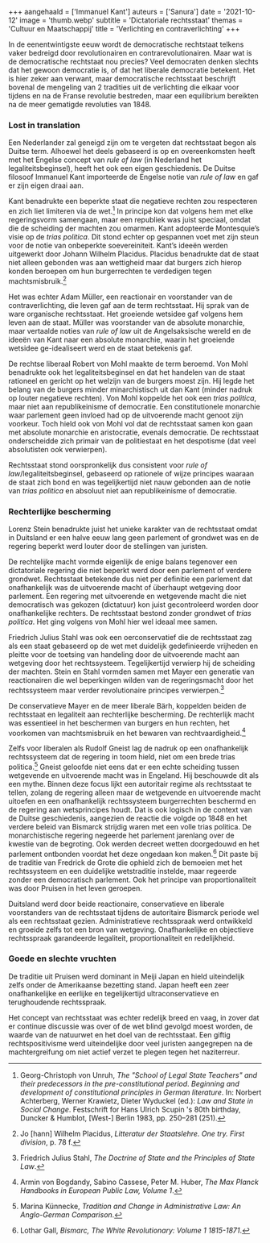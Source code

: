 +++
aangehaald = ['Immanuel Kant']
auteurs = ['Sanura']
date = '2021-10-12'
image = 'thumb.webp'
subtitle = 'Dictatoriale rechtsstaat'
themas = 'Cultuur en Maatschappij'
title = 'Verlichting en contraverlichting'
+++


In de eenentwintigste eeuw wordt de democratische rechtstaat telkens vaker bedreigd door revolutionairen en contrarevolutionairen. Maar wat is de democratische rechtstaat nou precies? Veel democraten denken slechts dat het gewoon democratie is, of dat het liberale democratie betekent. Het is hier zeker aan verwant, maar democratische rechtsstaat beschrijft bovenal de mengeling van 2 tradities uit de verlichting die elkaar voor tijdens en na de Franse revolutie bestreden, maar een equilibrium bereikten na de meer gematigde revoluties van 1848.


### Lost in translation

Een Nederlander zal geneigd zijn om te vergeten dat rechtsstaat begon als Duitse term. Alhoewel het deels gebaseerd is op en overeenkomsten heeft met het Engelse concept van _rule of law_ (in Nederland het legaliteitsbeginsel), heeft het ook een eigen geschiedenis. De Duitse filosoof Immanuel Kant importeerde de Engelse notie van _rule of law_ en gaf er zijn eigen draai aan. 

Kant benadrukte een beperkte staat die negatieve rechten zou respecteren en zich liet limiteren via de wet.[^1] In principe kon dat volgens hem met elke regeringsvorm samengaan, maar een republiek was juist speciaal, omdat die de scheiding der machten zou omarmen. Kant adopteerde Montesquie’s visie op de _trias politica_. Dit stond echter op gespannen voet met zijn steun voor de notie van onbeperkte soevereiniteit. Kant’s ideeën werden uitgewerkt door Johann Wilhelm Placidus. Placidus benadrukte dat de staat niet alleen gebonden was aan wettigheid maar dat burgers zich hierop konden beroepen om hun burgerrechten te verdedigen tegen machtsmisbruik.[^2]

Het was echter Adam Müller, een reactionair en voorstander van de contraverlichting, die leven gaf aan de term rechtsstaat. Hij sprak van de ware organische rechtsstaat. Het groeiende wetsidee gaf volgens hem leven aan de staat. Müller was voorstander van de absolute monarchie, maar vertaalde noties van _rule of law_ uit de Angelsaksische wereld en de ideeën van Kant naar een absolute monarchie, waarin het groeiende wetsidee ge-idealiseert werd en de staat betekenis gaf. 

De rechtse liberaal Robert von Mohl maakte de term beroemd. Von Mohl benadrukte ook het legaliteitsbeginsel en dat het handelen van de staat rationeel en gericht op het welzijn van de burgers moest zijn. Hij legde het belang van de burgers minder minarchistisch uit dan Kant (minder nadruk op louter negatieve rechten). Von Mohl koppelde het ook een _trias politica_, maar niet aan republikeinisme of democratie. Een constitutionele monarchie waar parlement geen invloed had op de uitvoerende macht genoot zijn voorkeur. Toch hield ook von Mohl vol dat de rechtsstaat samen kon gaan met absolute monarchie en aristocratie, evenals democratie. De rechtsstaat onderscheidde zich primair van de politiestaat en het despotisme (dat veel absolutisten ook verwierpen).

Rechtsstaat stond oorspronkelijk dus consistent voor _rule of law_/legaliteitsbeginsel, gebaseerd op rationele of wijze principes waaraan de staat zich bond en was tegelijkertijd niet nauw gebonden aan de notie van _trias politica_ en absoluut niet aan republikeinisme of democratie. 


### Rechterlijke bescherming

Lorenz Stein benadrukte juist het unieke karakter van de rechtsstaat omdat in Duitsland er een halve eeuw lang geen parlement of grondwet was en de regering beperkt werd louter door de stellingen van juristen.

De rechtelijke macht vormde eigenlijk de enige balans tegenover een dictatoriale regering die niet beperkt werd door een parlement of verdere grondwet. Rechtsstaat betekende dus niet per definitie een parlement dat onafhankelijk was de uitvoerende macht of überhaupt wetgeving door parlement. Een regering met uitvoerende en wetgevende macht die niet democratisch was gekozen (dictatuur) kon juist gecontroleerd worden door onafhankelijke rechters. De rechtsstaat bestond zonder grondwet of _trias politica_. Het ging volgens von Mohl hier wel ideaal mee samen.

Friedrich Julius Stahl was ook een oerconservatief die de rechtsstaat zag als een staat gebaseerd op de wet met duidelijk gedefinieerde vrijheden en pleitte voor de toetsing van handeling door de uitvoerende macht aan wetgeving door het rechtssysteem. Tegelijkertijd verwierp hij de scheiding der machten. Stein en Stahl vormden samen met Mayer een generatie van reactionairen die wel beperkingen wilden van de regeringsmacht door het rechtssysteem maar verder revolutionaire principes verwierpen.[^3]

De conservatieve Mayer en de meer liberale Bärh, koppelden beiden de rechtsstaat en legaliteit aan rechterlijke bescherming. De rechterlijk macht was essentieel in het beschermen van burgers en hun rechten, het voorkomen van machtsmisbruik en het bewaren van rechtvaardigheid.[^4]

Zelfs voor liberalen als Rudolf Gneist lag de nadruk op een onafhankelijk rechtssysteem dat de regering in toom hield, niet om een brede trias politica.[^5] Gneist geloofde niet eens dat er een echte scheiding tussen wetgevende en uitvoerende macht was in Engeland. Hij beschouwde dit als een mythe. Binnen deze focus lijkt een autoritair regime als rechtsstaat te tellen, zolang de regering alleen maar de wetgevende en uitvoerende macht uitoefen en een onafhankelijk rechtssysteem burgerrechten beschermd en de regering aan wetsprincipes houdt. Dat is ook logisch in de context van de Duitse geschiedenis, aangezien de reactie die volgde op 1848 en het verdere beleid van Bismarck strijdig waren met een volle trias politica. De monarchistische regering negeerde het parlement jarenlang over de kwestie van de begroting. Ook werden decreet wetten doorgedouwd en het parlement ontbonden voordat het deze ongedaan kon maken.[^6] Dit paste bij de traditie van Fredrick de Grote die ophield zich de bemoeien met het rechtssysteem en een duidelijke wetstraditie instelde, maar regeerde zonder een democratisch parlement. Ook het principe van proportionaliteit was door Pruisen in het leven geroepen.

Duitsland werd door beide reactionaire, conservatieve en liberale voorstanders van de rechtsstaat tijdens de autoritaire Bismarck periode wel als een rechtsstaat gezien. Administratieve rechtsspraak werd ontwikkeld en groeide zelfs tot een bron van wetgeving. Onafhankelijke en objectieve rechtsspraak garandeerde legaliteit, proportionaliteit en redelijkheid.


### Goede en slechte vruchten

De traditie uit Pruisen werd dominant in Meiji Japan en hield uiteindelijk zelfs onder de Amerikaanse bezetting stand. Japan heeft een zeer onafhankelijke en eerlijke en tegelijkertijd ultraconservatieve en terughoudende rechtsspraak.

Het concept van rechtsstaat was echter redelijk breed en vaag, in zover dat er continue discussie was over of de wet blind gevolgd moest worden, de waarde van de natuurwet en het doel van de rechtsstaat. Een giftig rechtspositivisme werd uiteindelijke door veel juristen aangegrepen na de machtergreifung om niet actief verzet te plegen tegen het naziterreur. 

[^1]: Georg-Christoph von Unruh, _The "School of Legal State Teachers" and their predecessors in the pre-constitutional period_. _Beginning and development of constitutional principles in German literature_. In: Norbert Achterberg, Werner Krawietz, Dieter Wyduckel (ed.): _Law and State in Social Change_. Festschrift for Hans Ulrich Scupin 's 80th birthday, Duncker & Humblot, [West-] Berlin 1983, pp. 250–281 (251).
[^2]: Jo [hann] Wilhelm Placidus, _Litteratur der Staatslehre. One try. First division_, p. 78 f.
[^3]: Friedrich Julius Stahl, _The Doctrine of State and the Principles of State Law_.
[^4]: Armin von Bogdandy, Sabino Cassese, Peter M. Huber, _The Max Planck Handbooks in European Public Law, Volume 1_.
[^5]: Marina Künnecke, _Tradition and Change in Administrative Law: An Anglo-German Comparison_.
[^6]: Lothar Gall, _Bismarc, The White Revolutionary: Volume 1 1815-1871_.
